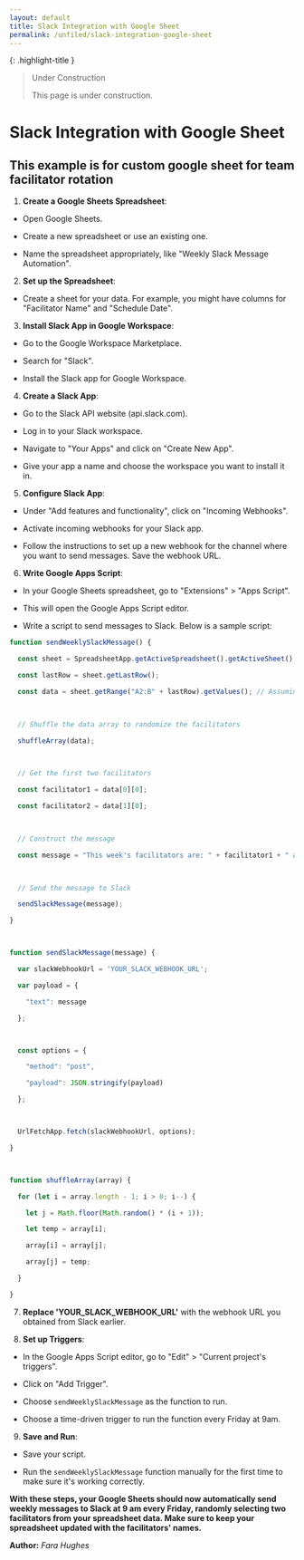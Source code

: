 ```yaml
---
layout: default
title: Slack Integration with Google Sheet
permalink: /unfiled/slack-integration-google-sheet
---
```


{: .highlight-title }
> Under Construction
>
> This page is under construction.

# Slack Integration with Google Sheet

## This example is for custom google sheet for team facilitator rotation

1. **Create a Google Sheets Spreadsheet**:

- Open Google Sheets.

- Create a new spreadsheet or use an existing one.

- Name the spreadsheet appropriately, like "Weekly Slack Message Automation".

2. **Set up the Spreadsheet**:

- Create a sheet for your data. For example, you might have columns for "Facilitator Name" and "Schedule Date".

3. **Install Slack App in Google Workspace**:

- Go to the Google Workspace Marketplace.

- Search for "Slack".

- Install the Slack app for Google Workspace.

4. **Create a Slack App**:

- Go to the Slack API website (api.slack.com).

- Log in to your Slack workspace.

- Navigate to "Your Apps" and click on "Create New App".

- Give your app a name and choose the workspace you want to install it in.

5. **Configure Slack App**:

- Under "Add features and functionality", click on "Incoming Webhooks".

- Activate incoming webhooks for your Slack app.

- Follow the instructions to set up a new webhook for the channel where you want to send messages. Save the webhook URL.

6. **Write Google Apps Script**:

- In your Google Sheets spreadsheet, go to "Extensions" > "Apps Script".

- This will open the Google Apps Script editor.

- Write a script to send messages to Slack. Below is a sample script:

```js
function sendWeeklySlackMessage() {

  const sheet = SpreadsheetApp.getActiveSpreadsheet().getActiveSheet();

  const lastRow = sheet.getLastRow();

  const data = sheet.getRange("A2:B" + lastRow).getValues(); // Assuming data starts from row 2 and columns   A and B

  

  // Shuffle the data array to randomize the facilitators

  shuffleArray(data);

  

  // Get the first two facilitators

  const facilitator1 = data[0][0];

  const facilitator2 = data[1][0];

  

  // Construct the message

  const message = "This week's facilitators are: " + facilitator1 + " and " + facilitator2;

  

  // Send the message to Slack

  sendSlackMessage(message);

}



function sendSlackMessage(message) {

  var slackWebhookUrl = 'YOUR_SLACK_WEBHOOK_URL';

  var payload = {

    "text": message

  };



  const options = {

    "method": "post",

    "payload": JSON.stringify(payload)

  };



  UrlFetchApp.fetch(slackWebhookUrl, options);

}



function shuffleArray(array) {

  for (let i = array.length - 1; i > 0; i--) {

    let j = Math.floor(Math.random() * (i + 1));

    let temp = array[i];

    array[i] = array[j];

    array[j] = temp;

  }

}
```

7. **Replace 'YOUR_SLACK_WEBHOOK_URL'** with the webhook URL you
obtained from Slack earlier.

8. **Set up Triggers**:

- In the Google Apps Script editor, go to "Edit" > "Current project's triggers".

- Click on "Add Trigger".

- Choose `sendWeeklySlackMessage` as the function to run.

- Choose a time-driven trigger to run the function every Friday at 9am.

9. **Save and Run**:

- Save your script.

- Run the `sendWeeklySlackMessage` function manually for the first time to make sure it's working correctly.

**With these steps, your Google Sheets should now automatically send weekly messages to Slack at 9 am every Friday, randomly selecting two facilitators from your spreadsheet data. Make sure to keep your spreadsheet updated with the facilitators' names.**

**Author:** *Fara Hughes*
